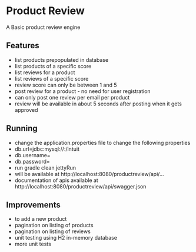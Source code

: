 # Product Review
A Basic product review engine

## Features
* list products prepopulated in database
* list products of a specific score
* list reviews for a product
* list reviews of a specific score
* review score can only be between 1 and 5
* post review for a product - no need for user registration
* can only post one review per email per product
* review will be available in about 5 seconds after posting when it gets approved

## Running
* change the application.properties file to change the following properties
 * db.url=jdbc:mysql://<host>:<port>/intuit
 * db.username=<username>
 * db.password=<password>
* run gradle clean jettyRun
* will be available at http://localhost:8080/productreview/api/...
* documentation of apis available at http://localhost:8080/productreview/api/swagger.json

## Improvements
* to add a new product
* pagination on listing of products
* pagination on listing of reviews
* unit testing using H2 in-memory database
* more unit tests


